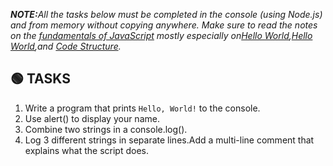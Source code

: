 <p><i><b>NOTE:</b>All the tasks below must be completed in the console (using Node.js) and from memory without copying anywhere. Make sure to read the notes on the <a href="https://github.com/mercyXp/Programming-Languages/tree/main/JavaScript/0x02_Fundamentals">fundamentals of JavaScript</a> mostly especially on<a href="https://github.com/mercyXp/Programming-Languages/tree/main/JavaScript/0x02_Fundamentals/1.Hello_World">Hello World</a>,<a href="https://github.com/mercyXp/Programming-Languages/tree/main/JavaScript/0x02_Fundamentals/1.Hello_World">Hello World</a>,and <a href=" https://github.com/mercyXp/Programming-Languages/tree/main/JavaScript/0x02_Fundamentals/2.Code_Structure"> Code Structure</a>.</i></p>

## 🟢 TASKS

1. Write a program that prints `Hello, World!` to the console.
2. Use alert() to display your name.
3. Combine two strings in a console.log().
4. Log 3 different strings in separate lines.Add a multi-line comment that explains what the script does.